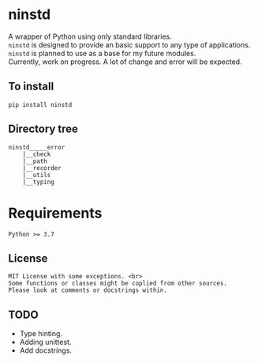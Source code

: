 # ninstd
A wrapper of Python using only standard libraries. <br>
`ninstd` is designed to provide an basic support to any type of applications. <br>
`ninstd` is planned to use as a base for my future modules. <br>
Currently, work on progress. A lot of change and error will be expected. <br>

## To install
```
pip install ninstd
```

## Directory tree
```
ninstd_____error
	|__check
	|__path
	|__recorder
	|__utils
	|__typing
```

# Requirements
```
Python >= 3.7
```

## License
```
MIT License with some exceptions. <br>
Some functions or classes might be coplied from other sources.
Please look at comments or docstrings within.
```
## TODO
- Type hinting.
- Adding unittest.
- Add docstrings.
